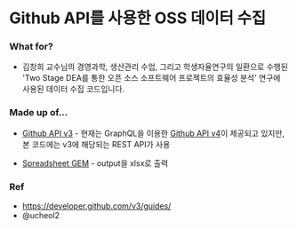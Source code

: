 # Github API를 사용한 OSS 데이터 수집

### What for?

- 김창희 교수님의 경영과학, 생산관리 수업, 그리고 학생자율연구의 일환으로 수행된 
'Two Stage DEA를 통한 오픈 소스 소프트웨어 프로젝트의 효율성 분석' 연구에 사용된 데이터 수집 코드입니다.

### Made up of...

- [Github API v3](https://developer.github.com/v3/) - 현재는 GraphQL을 이용한 [Github API v4](https://developer.github.com/v4/)이 제공되고 있지만, 본 코드에는 v3에 해당되는 REST API가 사용

- [Spreadsheet GEM](https://github.com/zdavatz/spreadsheet) - output을 xlsx로 출력

### Ref

- https://developer.github.com/v3/guides/
- @ucheol2
